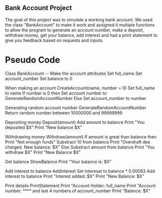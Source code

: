 ## Bank Account Project

The goal of this project was to simulate a working bank account. We used the class "BankAccount" to make it work and assigned it multiple functions to allow the program to generate an account number, make a deposit, withdraw money, get your balance, add interest and had a print statement to give you feedback based on requests and inputs.

# Pseudo Code

Class BankAccount
-- Make the account attributes
  Set full_name
  Set account_number
  Set balance to 0

  When making an account
    CreateAccount(name, number = 0)
      Set full_name to name
      If number is 0 then
        Set account number to GenerateRandomAccountNumber
      Else
        Set account_number to number

  Generating random account number
    GenerateRandomAccountNumber
      Return random number between 10000000 and 99999999

  Depositing money
    Deposit(amount)
      Add amount to balance
      Print "You deposited $X"
      Print "New balance $X"

  Withdrawing money
    Withdraw(amount)
      If amount is great than balance then
        Print "Not enough funds"
        Substract 10 from balance
        Print "Overdraft dee charged. New balance: $X"
      Else
        Substract amount from balance
        Print "You withdraw $X"
        Print "New Balance $X"

  Get balance
    ShowBalance
      Print "Your balance is: $X"

  Add interest to balance
    AddInterest
      Set intereset to balance * 0.00083
      Add interest to balance
      Print "Interest added: $X"
      Print "New Balance: $X"

  Print details
    PrintStatement
      Print "Account Holder: full_name
      Print "Account number: **** and last 4 numbers of account_number
      Print "Balance: $X"

  
